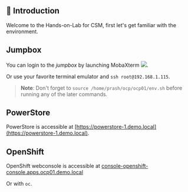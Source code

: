 ## 👋 Introduction

Welcome to the Hands-on-Lab for CSM, first let's get familiar with the environment.

## Jumpbox
You can login to the _jumpbox_ by launching MobaXterm
![](https://mobaxterm.mobatek.net/favicon.ico).

Or use your favorite terminal emulator and `ssh root@192.168.1.115`.

>**Note**: Don't forget to `source /home/prash/ocp/ocp01/env.sh` before running any of the later commands.

## PowerStore
PowerStore is accessible at [https://powerstore-1.demo.local](https://powerstore-1.demo.local).

## OpenShift
OpenShift webconsole is accessible at [console-openshift-console.apps.ocp01.demo.local](https://console-openshift-console.apps.ocp01.demo.local)

Or with `oc`.
